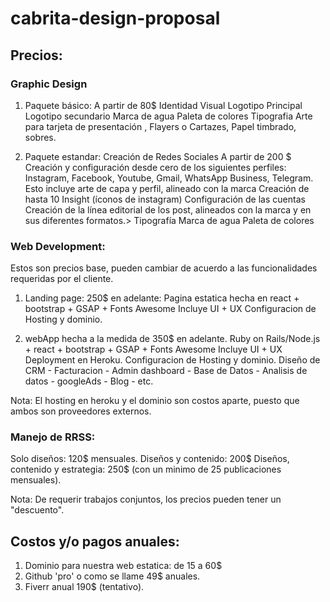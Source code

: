 # cabrita-design-proposal


## Precios:

### Graphic Design

1. Paquete básico:
A partir de 80$ 
Identidad Visual 
Logotipo Principal 
Logotipo secundario 
Marca de agua
Paleta de colores 
Tipografia 
Arte para tarjeta de presentación , Flayers o Cartazes, Papel timbrado, sobres.

2. Paquete estandar:
Creación de Redes Sociales A partir de 200 $
Creación y configuración desde cero de los siguientes perfiles:
Instagram, Facebook, Youtube, Gmail, WhatsApp Business, Telegram. 
Esto incluye arte de capa y perfil, alineado con la marca 
Creación de hasta 10 Insight (íconos de instagram) 
Configuración de las cuentas
Creación de la línea editorial de los post, alineados con la marca y en sus diferentes formatos.>
Tipografía 
Marca de agua 
Paleta de colores



### Web Development:

Estos son precios base, pueden cambiar de acuerdo a las funcionalidades requeridas por el cliente.

1. Landing page: 250$ en adelante:
Pagina estatica hecha en react + bootstrap + GSAP + Fonts Awesome
Incluye UI + UX
Configuracion de Hosting y dominio.

2. webApp hecha a la medida de 350$ en adelante.
Ruby on Rails/Node.js + react + bootstrap + GSAP + Fonts Awesome
Incluye UI + UX
Deployment en Heroku.
Configuracion de Hosting y dominio.
Diseño de CRM - Facturacion - Admin dashboard - Base de Datos - Analisis de datos - googleAds - Blog - etc.

Nota: El hosting en heroku y el dominio son costos aparte, puesto que ambos son proveedores externos.

### Manejo de RRSS:
Solo diseños: 120$ mensuales.
Diseños y contenido: 200$
Diseños, contenido y estrategia: 250$ (con un minimo de 25 publicaciones mensuales).


Nota: De requerir trabajos conjuntos, los precios pueden tener un "descuento".

## Costos y/o pagos anuales:

1. Dominio para nuestra web estatica: de 15 a 60$
2. Github 'pro' o como se llame 49$ anuales.
3. Fiverr anual 190$ (tentativo).




